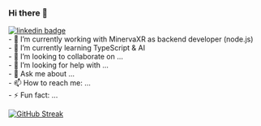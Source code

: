 ### Hi there 👋


<!-- <div id="header" align="center"> -->
<div id="badges">
  <a href="https://www.linkedin.com/in/barmaizel/">
<img src="https://img.shields.io/badge/LinkedIn-blue?logo=linkedin&logoColor=white&style=for-the-badge" alt="linkedin badge"/>
</a>
</div>
- 🔭 I’m currently working with MinervaXR as backend developer (node.js) <br>
- 🌱 I’m currently learning TypeScript & AI <br>
- 👯 I’m looking to collaborate on ... <br>
- 🤔 I’m looking for help with ... <br>
- 💬 Ask me about ... <br>
- 📫 How to reach me: ... <br>
- ⚡ Fun fact: ... <br>

[![GitHub Streak](https://streak-stats.demolab.com/?user=DenverCoder1)](https://git.io/streak-stats)
